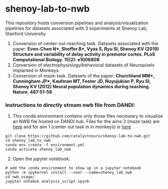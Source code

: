 # shenoy-lab-to-nwb

This repository hosts conversion pipelines and analysis/visualization pipelines for datasets associated with 3 experiments at Shenoy Lab, Stanford University. 

1. Conversion of center-out-reaching task. Datasets associated with the paper: 
__Even-Chen N*, Sheffer B*, Vyas S, Ryu SI, Shenoy KV (2019) Structure and variability of delay activity in premotor cortex. PLoS Computational Biology. 15(2): e1006808__
2. Conversion of electrophysiology/behavioral datasets of Neuropixels implanted in Monkeys. 
3. Conversion of maze-task. Datasets of the paper: 
__Churchland MM*, Cunningham JP*, Kaufman MT, Foster JD, Nuyujukian P, Ryu SI, Shenoy KV (2012) Neural population dynamics during reaching. Nature. 487:51-56__

### Instructions to directly stream nwb file from DANDI:

1. This conda environment contains only those files necessary to visualize an NWB file hosted 
on DANDI hub. Files for the aims 3 (maze task) are [here](https://dandiarchive.org/dandiset/000070/draft) and for aim 1 (center out task in
in monkeys) is [here](https://dandiarchive.org/dandiset/000121/0.210815.0703)
```shell
git clone https://github.com/catalystneuro/shenoy-lab-to-nwb.git
cd shenoy_lab_to_nwb
conda env create -f environment.yml
conda activate shenoy_lab_nwb
```

2. Open the jupyter notebook:

```shell
# add the conda environment to show up in a jupyter notebook
python -m ipykernel install --user --name=shenoy_lab_nwb
cd nwb_usage/
jupyter notebok analysis_script.ipynb
```